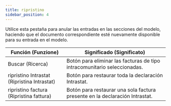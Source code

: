 ```yaml
---
title: ripristino
sidebar_position: 4
---
```


Utilice esta pestaña para anular las entradas en las secciones del modelo, haciendo que el documento correspondiente esté nuevamente disponible para su entrada en el modelo.



| Función (Funzione) | Significado (Significato) |
| --- | --- |
| Buscar (Ricerca)   | Botón para eliminar las facturas de tipo intracomunitario seleccionadas. |
| ripristino Intrastat (Ripristina Intrastat) | Botón para restaurar toda la declaración Intrastat. |
| ripristino factura (Ripristina fattura) | Botón para restaurar una sola factura presente en la declaración Intrastat. |